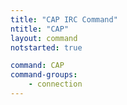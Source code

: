 ```yaml
---
title: "CAP IRC Command"
ntitle: "CAP"
layout: command
notstarted: true

command: CAP
command-groups:
    - connection
---
```


